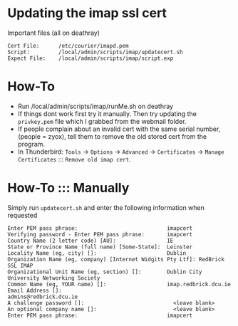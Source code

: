 # Updating the imap ssl cert
Important files (all on deathray)

```
Cert File:      /etc/courier/imapd.pem
Script:         /local/admin/scripts/imap/updatecert.sh
Expect File:    /local/admin/scripts/imap/script.exp
```

# How-To

* Run /local/admin/scripts/imap/runMe.sh on deathray
* If things dont work first try it manually. Then try updating the `privkey.pem`
	file which I grabbed from the webmail folder.
* If people complain about an invalid cert with the same serial number,
	(people = zyox), tell them to remove the old stored cert from the program.
* In Thunderbird: `Tools` -> `Options` -> `Advanced` -> `Certificates` ->
	`Manage Certificates` ::: `Remove old imap cert`.

# How-To ::: Manually
Simply run `updatecert.sh` and enter the following information when requested

```
Enter PEM pass phrase:                            imapcert
Verifying password - Enter PEM pass phrase:       imapcert
Country Name (2 letter code) [AU]:                IE
State or Province Name (full name) [Some-State]:  Leinster
Locality Name (eg, city) []:                      Dublin
Organization Name (eg, company) [Internet Widgits Pty Ltf]:	RedBrick SSL IMAP
Organizational Unit Name (eg, section) []:        Dublin City University Networking Society
Common Name (eg, YOUR name) []:                   imap.redbrick.dcu.ie
Email Address []:                                 admins@redbrick.dcu.ie
A challenge password []:                            <leave blank>
An optional company name []:                        <leave blank>
Enter PEM pass phrase:                            imapcert
```
